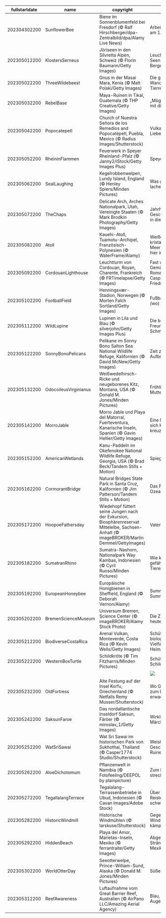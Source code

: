 |fullstartdate|name|copyright|title|image|
|--|--|--|--|--|
202304302200|SunflowerBee|Biene im Sonnenblumenfeld bei Fresdorf (© Ralf Hirschberger/dpa-Zentralbild/dpa/Alamy Live News)|Arbeiten Bienen am 1. Mai?|![](/de-DE/2023/05/202304302200SunflowerBee.jpg)|
202305012200|KlostersSerneus|Jöriseen in den Silvretta Alpen, Schweiz (© Florin Baumann/Getty Images)|Leuchtend blaue Seen und steile Berge|![](/de-DE/2023/05/202305012200KlostersSerneus.jpg)|
202305022200|ThreeWildebeest|Gnus in der Masai Mara, Kenia (© Matt Polski/Getty Images)|Die große Wanderung des Tierreichs|![](/de-DE/2023/05/202305022200ThreeWildebeest.jpg)|
202305032200|RebelBase|Maya-Ruinen in Tikal, Guatemala  (© THP Creative/Getty Images)|„Möge die Macht mit dir sein”|![](/de-DE/2023/05/202305032200RebelBase.jpg)|
202305042200|Popocatepetl|Church of Nuestra Señora de los Remedios and Popocatépetl, Puebla, Mexico (© Radius Images/Shutterstock)|Vulkane und Liebe?|![](/de-DE/2023/05/202305042200Popocatepetl.jpg)|
202305052200|RheininFlammen|Feuerwerk in Speyer Rheinland-Pfalz (© Janny2/iStock/Getty Images Plus)|Speyer-Feier|![](/de-DE/2023/05/202305052200RheininFlammen.jpg)|
202305062200|SealLaughing|Kegelrobbenwelpen, Lundy Island, England (© Henley Spiers/Minden Pictures)|Was gibt's da zu lachen?|![](/de-DE/2023/05/202305062200SealLaughing.jpg)|
202305072200|TheChaps|Delicate Arch, Arches Nationalpark, Utah, Vereinigte Staaten (© Mark Brodkin Photography/Getty Images)|Jahrhunderte Geschichte allein in diesem Bogen|![](/de-DE/2023/05/202305072200TheChaps.jpg)|
202305082200|Atoll|Kauehi-Atoll, Tuamotu-Archipel, Französisch-Polynesien (© WaterFrame/Alamy)|Weißer Strand, kristallblaues Meer. Sind wir hier im Paradies?|![](/de-DE/2023/05/202305082200Atoll.jpg)|
202305092200|CordouanLighthouse|Leuchtturm von Cordouan, Royan, Charente, Frankreich (© FRTimelapse/Getty Images)|Fast wie ein Gemälde der Romantik von Caspar David Friedrich|![](/de-DE/2023/05/202305092200CordouanLighthouse.jpg)|
202305102200|FootballField|Henningsvær-Stadion, Norwegen (© Morten Falch Sortland/Getty Images)|Fußball mal ganz (wo) anders|![](/de-DE/2023/05/202305102200FootballField.jpg)|
202305112200|WildLupine|Lupinen in Lila und Blau (© silverjohn/Getty Images Plus)|Die beste Freundin des Schmetterlings|![](/de-DE/2023/05/202305112200WildLupine.jpg)|
202305122200|SonnyBonoPelicans|Pelikane im Sonny Bono Salton Sea National Wildlife Refuge, Kalifornien (© David McNew/Getty Images)|Zeit zum Aufbruch|![](/de-DE/2023/05/202305122200SonnyBonoPelicans.jpg)|
202305132200|OdocoileusVirginianus|Weißwedelhirsch-Ricke und neugeborenes Kitz, Montana, USA (© Donald M. Jones/Minden Pictures)|Fröhlichen Muttertag!|![](/de-DE/2023/05/202305132200OdocoileusVirginianus.jpg)|
202305142200|MorroJable|Morro Jable und Playa del Matorral, Fuerteventura, Kanarische Inseln, Spanien (© Gavin Hellier/Getty Images)|Eine Insel an der sich Kulturen kreuzen|![](/de-DE/2023/05/202305142200MorroJable.jpg)|
202305152200|AmericanWetlands|Kanu-Paddeln im Okefenokee National Wildlife Refuge, Georgia, USA (© Brad Beck/Tandem Stills + Motion)|Spiegelgewässer|![](/de-DE/2023/05/202305152200AmericanWetlands.jpg)|
202305162200|CormorantBridge|Natural Bridges State Park in Santa Cruz, Kalifornien (© Jim Patterson/Tandem Stills + Motion)|Das Fenster zum Ozean?|![](/de-DE/2023/05/202305162200CormorantBridge.jpg)|
202305172200|HoopoeFathersday|Wiedehopf füttert seine Jungen nach der Exkursion, Biosphärenreservat Mittelelbe, Sachsen-Anhalt (© imageBROKER/Martin Demmel/GettyImages)|Vater und Sohn|![](/de-DE/2023/05/202305172200HoopoeFathersday.jpg)|
202305182200|SumatranRhino|Sumatra-Nashorn, Nationalpark Way Kambas, Indonesien (© Cyril Ruoso/Minden Pictures)|Wie können wir gefährdeten Tieren helfen?|![](/de-DE/2023/05/202305182200SumatranRhino.jpg)|
202305192200|EuropeanHoneybee|Europäische Honigbienen in Sheffield, England (© Deborah Vernon/Alamy)|Summ Summ Summ|![](/de-DE/2023/05/202305192200EuropeanHoneybee.jpg)|
202305202200|BremenScienceMuseum|Universum Bremen, Science Center (© imageBROKER/Alamy Stock Photo)|Die Zukunft ist heute|![](/de-DE/2023/05/202305202200BremenScienceMuseum.jpg)|
202305212200|BiodiverseCostaRica|Arenal Vulkan, Monteverde, Costa Rica (© Kevin Wells/Getty Images)|Schützen wir die biologische Vielfalt unserer Heimat|![](/de-DE/2023/05/202305212200BiodiverseCostaRica.jpg)|
202305222200|WesternBoxTurtle|Schildkröte (© Tim Fitzharris/Minden Pictures)|Schützen wir die Schildkröten!|![](/de-DE/2023/05/202305222200WesternBoxTurtle.jpg)|
||||![](/de-DE/2023/05/.jpg)|
202305232200|OldFortress|Alte Festung auf der Insel Korfu, Griechenland (© Netfalls Remy Musser/Shutterstock)|Wo Geschichte zum Leben erwacht|![](/de-DE/2023/05/202305232200OldFortress.jpg)|
202305242200|SaksunFaroe|Das nordatlantische Inseldorf Saksun, Färöer (© miroslav_1/Getty Images)|Wirklichkeit oder Märchen?|![](/de-DE/2023/05/202305242200SaksunFaroe.jpg)|
202305252200|WatSriSawai|Wat Sri Sawai im historischen Park von Sukhothai, Thailand (© Casper1774 Studio/Shutterstock)|Weisheit, Geschichte und Ruinen|![](/de-DE/2023/05/202305252200WatSriSawai.jpg)|
202305262200|AloeDichotomum|Pflanzenwelt in Namibia (© Fotofeeling/DEEPOL by plainpicture)|Zum Himmel streckend|![](/de-DE/2023/05/202305262200AloeDichotomum.jpg)|
202305272200|TegallalangTerrace|Tegalalang-Terrassenbetriebe in Ubud, Indonesien (© Cavan Images/Adobe Stock)|Über Reisterrassen schweben|![](/de-DE/2023/05/202305272200TegallalangTerrace.jpg)|
202305282200|HistoricWindmill|Historische Windmühlen (© larskuse/Shutterstock)|Gegen Windmühlen kämpfen?|![](/de-DE/2023/05/202305282200HistoricWindmill.jpg)|
202305292200|HiddenBeach|Playa del Amor, Marietas-Inseln, Mexiko (© ferrantraite/Getty Images)|Abgelegene Strände in Mexiko|![](/de-DE/2023/05/202305292200HiddenBeach.jpg)|
202305302200|WorldOtterDay|Seeotterwelpe, Prince-William-Sund, Alaska (© Donald M. Jones/Minden Pictures)|Süße Neugierde|![](/de-DE/2023/05/202305302200WorldOtterDay.jpg)|
202305312200|ReefAwareness|Luftaufnahme vom Great Barrier Reef, Australien (© AirPano LLC/Amazing Aerial Agency)|Blau, soweit das Auge reicht|![](/de-DE/2023/05/202305312200ReefAwareness.jpg)|

